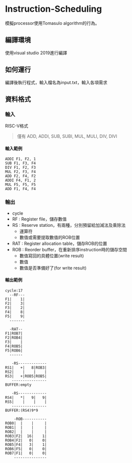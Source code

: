 # Instruction-Scheduling
模擬processor使用Tomasulo algorithm的行為。
## 編譯環境
使用visual studio 2019進行編譯
## 如何運行
編譯後執行程式，輸入檔名為input.txt，輸入各項需求

## 資料格式
### 輸入
RISC-V格式
> 僅有 ADD, ADDI, SUB, SUBI, MUL, MULI, DIV, DIVI

#### 輸入範例

```
ADDI F1, F2, 1
SUB F1, F3, F4
DIV F1, F2, F3
MUL F2, F3, F4
ADD F2, F4, F2
ADDI F4, F1, 2
MUL F5, F5, F5
ADD F1, F4, F4
```

### 輸出
* cycle
* RF : Register file，儲存數值
* RS : Reserve station，有兩種，分別預留給加減法及乘除法
  * 運算符
  * 數值或需要提取數值的ROB位置
* RAT : Register allocation table，儲存ROB的位置
* ROB : Reorder buffer，在重新排序instruction時的儲存空間
  * 數值寫回的具體位置(write result)
  * 數值
  * 數值是否準備好了(for write result)
#### 輸出範例
```
cycle:17
  --RF---
F1|    1|
F2|    3|
F3|    2|
F4|    8|
F5|    9|
  -------

  -RAT--
F1|ROB7|
F2|ROB4|
F3|    |
F4|ROB5|
F5|ROB6|
  ------

   -RS-------------
RS1|   +|   8|ROB3|
RS2|    |    |    |
RS3|   +|ROB5|ROB5|
   ----------------
BUFFER:empty

   -RS-------------
RS4|   *|   9|   9|
RS5|    |    |    |
   ----------------
BUFFER:(RS4)9*9

    -ROB-----------
ROB0|  |    |     |
ROB1|  |    |     |
ROB2|  |    |     |
ROB3|F2|  16|    1|
ROB4|F2|   0|    0|
ROB5|F4|   3|    1|
ROB6|F5|   0|    0|
ROB7|F1|   0|    0|
    ---------------
```
